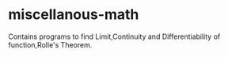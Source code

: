 # miscellanous-math
Contains programs to find Limit,Continuity and Differentiability of function,Rolle's Theorem.
